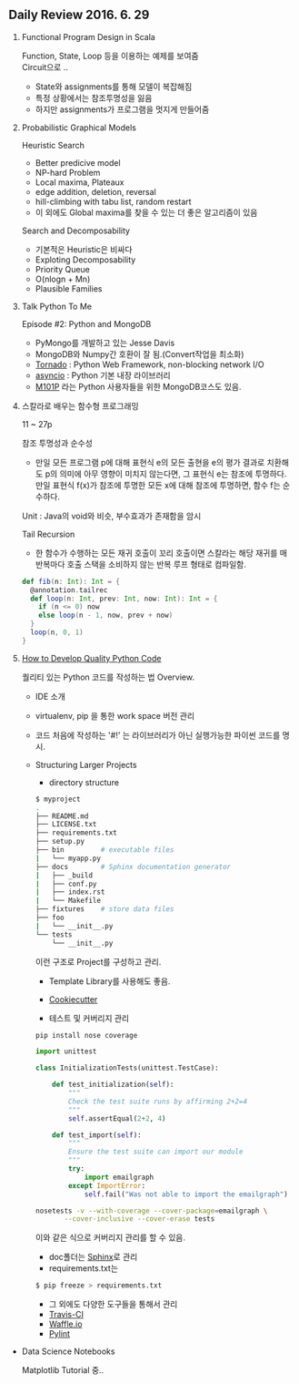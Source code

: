 ## Daily Review 2016. 6. 29

1. Functional Program Design in Scala

	Function, State, Loop 등을 이용하는 예제를 보여줌  
	Circuit으로 ..
	
	- State와 assignments를 통해 모델이 복잡해짐
	- 특정 상황에서는 참조투명성을 잃음
	- 하지만 assignments가 프로그램을 멋지게 만들어줌

2. Probabilistic Graphical Models

	Heuristic Search  
	
	- Better predicive model
	- NP-hard Problem
	- Local maxima, Plateaux
	- edge addition, deletion, reversal
	- hill-climbing with tabu list, random restart
	- 이 외에도 Global maxima를 찾을 수 있는 더 좋은 알고리즘이 있음

	Search and Decomposability
	
	- 기본적은 Heuristic은 비싸다
	- Exploting Decomposability
	- Priority Queue
	- O(nlogn + Mn)
	- Plausible Families

3. Talk Python To Me

	Episode #2: Python and MongoDB
	
	- PyMongo를 개발하고 있는 Jesse Davis
	- MongoDB와 Numpy간 호환이 잘 됨.(Convert작업을 최소화)
	- [Tornado](http://www.tornadoweb.org/en/stable/) : Python Web Framework, non-blocking network I/O
	- [asyncio](https://docs.python.org/3/library/asyncio.html) : Python 기본 내장 라이브러리
	- [M101P](https://university.mongodb.com/courses/M101P/about) 라는 Python 사용자들을 위한 MongoDB코스도 있음.

4. 스칼라로 배우는 함수형 프로그래밍

	11 ~ 27p
	
	참조 투명성과 순수성
	
	- 만일 모든 프로그램 p에 대해 표현식 e의 모든 출현을 e의 평가 결과로 치환해도 p의 의미에 아무 영향이 미치지 않는다면, 그 표현식 e는 참조에 투명하다. 만일 표현식 f(x)가 참조에 투명한 모든 x에 대해 참조에 투명하면, 함수 f는 순수하다.

	Unit : Java의 void와 비슷, 부수효과가 존재함을 암시
	
	Tail Recursion
	
	- 한 함수가 수행하는 모든 재귀 호출이 꼬리 호출이면 스칼라는 해당 재귀를 매 반복마다 호출 스택을 소비하지 않는 반복 루프 형태로 컴파일함.

	```scala 
	def fib(n: Int): Int = {
	  @annotation.tailrec
	  def loop(n: Int, prev: Int, now: Int): Int = {
	    if (n <= 0) now
	    else loop(n - 1, now, prev + now)
	  }
	  loop(n, 0, 1)
	}
	```
	
5. [How to Develop Quality Python Code](https://districtdatalabs.silvrback.com/how-to-develop-quality-python-code)

	퀄리티 있는 Python 코드를 작성하는 법 Overview.
	
	- IDE 소개
	- virtualenv, pip 을 통한 work space 버전 관리
	- 코드 처음에 작성하는 '#!' 는 라이브러리가 아닌 실행가능한 파이썬 코드를 명시.
	- Structuring Larger Projects
		
		- directory structure 
		
		```bash
		$ myproject
		.
		├── README.md
		├── LICENSE.txt
		├── requirements.txt
		├── setup.py
		├── bin         # executable files
		|   └── myapp.py
		├── docs        # Sphinx documentation generator
		|   ├── _build
		|   ├── conf.py
		|   ├── index.rst
		|   └── Makefile
		├── fixtures    # store data files
		├── foo
		|   └── __init__.py
		└── tests
		    └── __init__.py
		
		```
		이런 구조로 Project를 구성하고 관리.
		
		- Template Library를 사용해도 좋음.
		- [Cookiecutter](https://github.com/audreyr/cookiecutter)
		
		- 테스트 및 커버리지 관리
		
		```bash
		pip install nose coverage
		```
		
		```python
		import unittest

		class InitializationTests(unittest.TestCase):
		
		    def test_initialization(self):
		        """
		        Check the test suite runs by affirming 2+2=4
		        """
		        self.assertEqual(2+2, 4)
		
		    def test_import(self):
		        """
		        Ensure the test suite can import our module
		        """
		        try:
		            import emailgraph
		        except ImportError:
		            self.fail("Was not able to import the emailgraph")
       ```
       
       ```bash
       nosetests -v --with-coverage --cover-package=emailgraph \
              --cover-inclusive --cover-erase tests
       ```
       
       이와 같은 식으로 커버리지 관리를 할 수 있음.
       
       - doc폴더는 [Sphinx](http://www.sphinx-doc.org/en/stable/tutorial.html)로 관리
       - requirements.txt는 

       ```bash
       $ pip freeze > requirements.txt
       ```
       
       - 그 외에도 다양한 도구들을 통해서 관리
       	- [Travis-CI](https://travis-ci.org/)
       	- [Waffle.io](https://waffle.io/)
       	- [Pylint](http://www.pylint.org/)
       
 	
* Data Science Notebooks

	Matplotlib Tutorial 중..